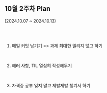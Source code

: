 ## 10월 2주차 Plan

(2024.10.07 ~ 2024.10.13)

<br /><br />

1. 매일 커밋 남기기 => 과제 최대한 밀리지 않고 하기

<br />

2. 에러 사항, TIL 열심히 작성해두기

<br />

3. 자격증 공부 잊지 말고 제발제발 챙겨서 하기
